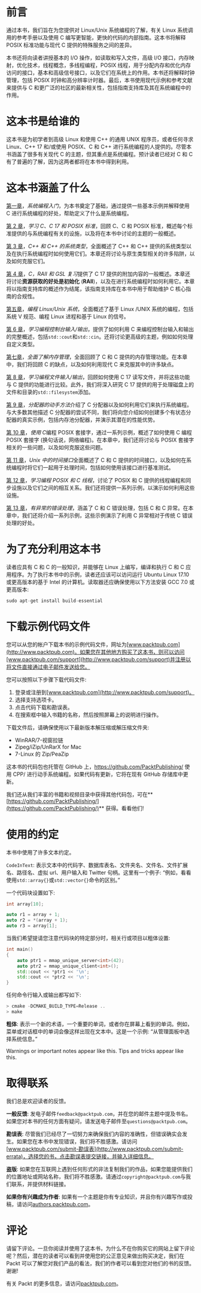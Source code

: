 # 前言

通过本书，我们旨在为您提供对 Linux/Unix 系统编程的了解，有关 Linux 系统调用的参考手册以及使用 C 编写更智能，更快的代码的内部指南。这本书将解释 POSIX 标准功能与现代 C 提供的特殊服务之间的差异。

本书还将向读者讲授基本的 I/O 操作，如读取和写入文件，高级 I/O 接口，内存映射，优化技术，线程概念，多线程编程，POSIX 线程，用于分配内存和优化内存访问的接口，基本和高级信号接口，以及它们在系统上的作用。本书还将解释时钟管理，包括 POSIX 时钟和高分辨率计时器。最后，本书使用现代示例和参考文献来提供与 C 和更广泛的社区的最新相关性，包括指南支持库及其在系统编程中的作用。

# 这本书是给谁的

这本书是为初学者到高级 Linux 和使用 C++ 的通用 UNIX 程序员，或者任何寻求 Linux、C++ 17 和/或使用 POSIX、C 和 C++ 进行系统编程的人提供的。尽管本书涵盖了很多有关现代 C 的主题，但其重点是系统编程。预计读者已经对 C 和 C 有了普遍的了解，因为这两者都将在本书中得到利用。

# 这本书涵盖了什么

[第一章](01.html)，*系统编程入门*，为本书奠定了基础，通过提供一些基本示例并解释使用 C 进行系统编程的好处，帮助定义了什么是系统编程。

[第 2 章](02.html)，*学习 C、C 17 和 POSIX 标准*，回顾 C、C 和 POSIX 标准，概述每个标准提供的与系统编程有关的设施，以及将在本书中讨论的主题的一般概述。

[第 3 章](03.html)，*C++ 和 C++ 的系统类型*，全面概述了 C++ 和 C++ 提供的系统类型以及在执行系统编程时如何使用它们。本章还将讨论与原生类型相关的许多陷阱，以及如何克服它们。

[第 4 章](04.html)，*C，RAII 和 GSL 复习*提供了 C 17 提供的附加内容的一般概述。本章还将讨论**资源获取的好处是初始化** (**RAII**)，以及在进行系统编程时如何利用它。本章将以指南支持库的概述作为结尾，该指南支持库在本书中用于帮助维护 C 核心指南的合规性。

[第五章](05.html)，*编程 Linux/Unix 系统*，全面概述了基于 Linux /UNIX 系统的编程，包括系统 V 规范、编程 Linux 进程和基于 Linux 的信号。

[第 6 章](06.html)，*学习编程控制台输入/输出*，提供了如何利用 C 来编程控制台输入和输出的完整概述，包括`std::cout`和`std::cin`。还将讨论更高级的主题，例如如何处理自定义类型。

[第七章](07.html)，*全面了解内存管理*，全面回顾了 C 和 C 提供的内存管理功能。在本章中，我们将回顾 C 的缺点，以及如何利用现代 C 来克服其中的许多缺点。

[第 8 章](08.html)，*学习编程文件输入/输出*，回顾如何使用 C 17 读写文件，并将这些功能与 C 提供的功能进行比较。此外，我们将深入研究 C 17 提供的用于处理磁盘上的文件和目录的`std::filesystem`添加。

[第 9 章](09.html)，*分配器的动手方法*介绍了 C 分配器以及如何利用它们来执行系统编程。与大多数其他描述 C 分配器的尝试不同，我们将向您介绍如何创建多个有状态分配器的真实示例，包括内存池分配器，并演示其潜在的性能优势。

[第 10 章](10.html)，*使用 C*编程 POSIX 套接字，通过一系列示例，概述了如何使用 C 编程 POSIX 套接字 (换句话说，网络编程)。在本章中，我们还将讨论与 POSIX 套接字相关的一些问题，以及如何克服这些问题。

[第 11 章](11.html)，*Unix 中的时间接口*全面概述了 C 和 C 提供的时间接口，以及如何在系统编程时将它们一起用于处理时间，包括如何使用该接口进行基准测试。

[第 12 章](12.html)，*学习编程 POSIX 和 C 线程*，讨论了 POSIX 和 C 提供的线程编程和同步设施以及它们之间的相互关系。我们还将提供一系列示例，以演示如何利用这些设施。

[第 13 章](13.html)，*有异常的错误处理*，涵盖了 C 和 C 错误处理，包括 C 和 C 异常。在本章中，我们还将介绍一系列示例，这些示例演示了利用 C 异常相对于传统 C 错误处理的好处。

# 为了充分利用这本书

读者应具有 C 和 C 的一般知识，并能够在 Linux 上编写，编译和执行 C 和 C 应用程序。为了执行本书中的示例，读者还应该可以访问运行 Ubuntu Linux 17.10 或更高版本的基于 Intel 的计算机。读取器还应确保使用以下方法安装 GCC 7.0 或更高版本:

```cpp
sudo apt-get install build-essential
```

# 下载示例代码文件

您可以从您的帐户下载本书的示例代码文件，网址为[www.packtpub.com](http://www.packtpub.com)。如果您在其他地方购买了这本书，则可以访问[www.packtpub.com/support](http://www.packtpub.com/support)并注册以将文件直接通过电子邮件发送给您。

您可以按照以下步骤下载代码文件:

1.  登录或注册到[www.packtpub.com](http://www.packtpub.com/support)。
2.  选择支持选项卡。
3.  点击代码下载和勘误表。
4.  在搜索框中输入书籍的名称，然后按照屏幕上的说明进行操作。

下载文件后，请确保使用以下最新版本解压缩或解压缩文件夹:

*   WinRAR/7-视窗拉链
*   Zipeg/iZip/UnRarX for Mac
*   7-Linux 的 Zip/PeaZip

这本书的代码包也托管在 GitHub 上，https://github.com/PacktPublishing/ 使用 CPP/ 进行动手系统编程。如果代码有更新，它将在现有 GitHub 存储库中更新。

我们还从我们丰富的书籍和视频目录中获得其他代码包，可在**[https://github.com/PacktPublishing/](https://github.com/PacktPublishing/)** 获得。看看他们!

# 使用的约定

本书中使用了许多文本约定。

`CodeInText`: 表示文本中的代码字、数据库表名、文件夹名、文件名、文件扩展名、路径名、虚拟 url、用户输入和 Twitter 句柄。这里有一个例子: “例如，看看使用`std::array{}`或`std::vector{}`命令的区别。”

一个代码块设置如下:

```cpp
int array[10];

auto r1 = array + 1;
auto r2 = *(array + 1);
auto r3 = array[1];
```

当我们希望提请您注意代码块的特定部分时，相关行或项目以粗体设置:

```cpp
int main()
{
    auto ptr1 = mmap_unique_server<int>(42);
    auto ptr2 = mmap_unique_client<int>();
    std::cout << *ptr1 << '\n';
    std::cout << *ptr2 << '\n';
}
```

任何命令行输入或输出都写如下:

```cpp
> cmake -DCMAKE_BUILD_TYPE=Release ..
> make
```

**粗体**: 表示一个新的术语，一个重要的单词，或者你在屏幕上看到的单词。例如，菜单或对话框中的单词会像这样出现在文本中。这是一个示例: “从管理面板中选择系统信息。”

Warnings or important notes appear like this. Tips and tricks appear like this.

# 取得联系

我们总是欢迎读者的反馈。

**一般反馈**: 发电子邮件`feedback@packtpub.com`，并在您的邮件主题中提及书名。如果您对本书的任何方面有疑问，请发送电子邮件至`questions@packtpub.com`。

**勘误表**: 尽管我们已经尽了一切努力来确保我们内容的准确性，但错误确实会发生。如果您在本书中发现错误，我们将不胜感激。请访问[www.packtpub.com/submit-勘误表](http://www.packtpub.com/submit-errata)，选择您的书，点击勘误表提交链接，并输入详细信息。

**盗版**: 如果您在互联网上遇到任何形式的非法复制我们的作品，如果您能提供我们的位置地址或网站名称，我们将不胜感激。请通过`copyright@packtpub.com`与我们联系，并提供材料链接。

**如果你有兴趣成为作者**: 如果有一个主题是你有专业知识，并且你有兴趣写作或投稿，请访问[authors.packtpub.com](http://authors.packtpub.com/)。

# 评论

请留下评论。一旦你阅读并使用了这本书，为什么不在你购买它的网站上留下评论呢？然后，潜在的读者可以看到并使用您的公正意见来做出购买决定，我们在 Packt 可以了解您对我们产品的看法，我们的作者可以看到您对他们的书的反馈。谢谢!

有关 Packt 的更多信息，请访问[packtpub.com](https://www.packtpub.com/)。
